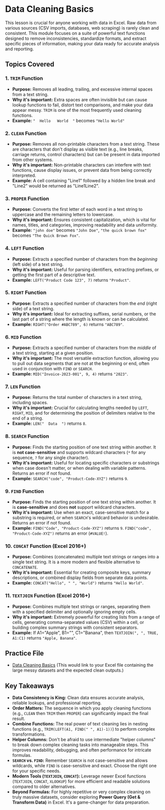 # Data Cleaning Basics  

This lesson is crucial for anyone working with data in Excel. Raw data from various sources (CSV imports, databases, web scraping) is rarely clean and consistent. This module focuses on a suite of powerful text functions designed to remove inconsistencies, standardize formats, and extract specific pieces of information, making your data ready for accurate analysis and reporting.

## Topics Covered

### 1. `TRIM` Function
*   **Purpose:** Removes all leading, trailing, and excessive internal spaces from a text string.
*   **Why it's important:** Extra spaces are often invisible but can cause lookup functions to fail, distort text comparisons, and make your data appear messy. `TRIM` is one of the most frequently used cleaning functions.
*   **Example:** `"  Hello   World  "` becomes `"Hello World"`

### 2. `CLEAN` Function
*   **Purpose:** Removes all non-printable characters from a text string. These are characters that don't display as visible text (e.g., line breaks, carriage returns, control characters) but can be present in data imported from other systems.
*   **Why it's important:** Non-printable characters can interfere with text functions, cause display issues, or prevent data from being correctly interpreted.
*   **Example:** A cell containing "Line1" followed by a hidden line break and "Line2" would be returned as "Line1Line2".

### 3. `PROPER` Function
*   **Purpose:** Converts the first letter of each word in a text string to uppercase and the remaining letters to lowercase.
*   **Why it's important:** Ensures consistent capitalization, which is vital for names, titles, and categories, improving readability and data uniformity.
*   **Example:** `"john doe"` becomes `"John Doe"`, `"the quick brown fox"` becomes `"The Quick Brown Fox"`.

### 4. `LEFT` Function
*   **Purpose:** Extracts a specified number of characters from the *beginning* (left side) of a text string.
*   **Why it's important:** Useful for parsing identifiers, extracting prefixes, or getting the first part of a descriptive text.
*   **Example:** `LEFT("Product Code 123", 7)` returns `"Product"`.

### 5. `RIGHT` Function
*   **Purpose:** Extracts a specified number of characters from the *end* (right side) of a text string.
*   **Why it's important:** Ideal for extracting suffixes, serial numbers, or the last part of a string where the length is known or can be calculated.
*   **Example:** `RIGHT("Order #ABC789", 6)` returns `"ABC789"`.

### 6. `MID` Function
*   **Purpose:** Extracts a specified number of characters from the *middle* of a text string, starting at a given position.
*   **Why it's important:** The most versatile extraction function, allowing you to pull out data segments that are not at the beginning or end, often used in conjunction with `FIND` or `SEARCH`.
*   **Example:** `MID("Invoice-2023-001", 9, 4)` returns `"2023"`.

### 7. `LEN` Function
*   **Purpose:** Returns the total number of characters in a text string, including spaces.
*   **Why it's important:** Crucial for calculating lengths needed by `LEFT`, `RIGHT`, `MID`, and for determining the position of delimiters relative to the end of a string.
*   **Example:** `LEN("  Data  ")` returns `8`.

### 8. `SEARCH` Function
*   **Purpose:** Finds the starting position of one text string within another. It is **not case-sensitive** and supports wildcard characters (`*` for any sequence, `?` for any single character).
*   **Why it's important:** Useful for locating specific characters or substrings when case doesn't matter, or when dealing with variable patterns. Returns an error if not found.
*   **Example:** `SEARCH("code", "Product-Code-XYZ")` returns `9`.

### 9. `FIND` Function
*   **Purpose:** Finds the starting position of one text string within another. It is **case-sensitive** and does **not** support wildcard characters.
*   **Why it's important:** Use when an exact, case-sensitive match for a substring is required, or when `SEARCH`'s wildcard behavior is undesirable. Returns an error if not found.
*   **Example:** `FIND("Code", "Product-Code-XYZ")` returns `9`. `FIND("code", "Product-Code-XYZ")` returns an error (`#VALUE!`).

### 10. `CONCAT` Function (Excel 2016+)
*   **Purpose:** Combines (concatenates) multiple text strings or ranges into a single text string. It is a more modern and flexible alternative to `CONCATENATE`.
*   **Why it's important:** Essential for creating composite keys, summary descriptions, or combined display fields from separate data points.
*   **Example:** `CONCAT("Hello", " ", "World")` returns `"Hello World"`.

### 11. `TEXTJOIN` Function (Excel 2016+)
*   **Purpose:** Combines multiple text strings or ranges, separating them with a specified delimiter and optionally ignoring empty cells.
*   **Why it's important:** Extremely powerful for creating lists from a range of cells, generating comma-separated values (CSV) within a cell, or building complex summary strings with consistent separators.
*   **Example:** If A1="Apple", B1="", C1="Banana", then `TEXTJOIN(", ", TRUE, A1:C1)` returns `"Apple, Banana"`.

## Practice File

-   [Data Cleaning Basics](./Data_cleaning_basics.xlsx) (This would link to your Excel file containing the large messy datasets and the expected clean outputs.)

## Key Takeaways

*   **Data Consistency is King:** Clean data ensures accurate analysis, reliable lookups, and professional reporting.
*   **Order Matters:** The sequence in which you apply cleaning functions (e.g., `CLEAN` then `TRIM` then `PROPER`) can significantly impact the final result.
*   **Combine Functions:** The real power of text cleaning lies in nesting functions (e.g., `TRIM(LEFT(A1, FIND(" ", A1)-1))`) to perform complex transformations.
*   **Helper Columns:** Don't be afraid to use intermediate "helper columns" to break down complex cleaning tasks into manageable steps. This improves readability, debugging, and often performance for intricate formulas.
*   **`SEARCH` vs. `FIND`:** Remember `SEARCH` is not case-sensitive and allows wildcards, while `FIND` is case-sensitive and exact. Choose the right one for your specific needs.
*   **Modern Tools (`TEXTJOIN`, `CONCAT`):** Leverage newer Excel functions (`TEXTJOIN`, `CONCAT`, `XLOOKUP`) for more efficient and readable solutions compared to older alternatives.
*   **Beyond Formulas:** For highly repetitive or very complex cleaning on truly massive datasets, consider exploring **Power Query (Get & Transform Data)** in Excel. It's a game-changer for data preparation.